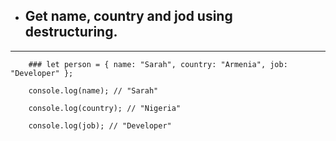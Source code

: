 - ## Get name, country and jod using destructuring.
___

```
    ### let person = { name: "Sarah", country: "Armenia", job: "Developer" };

    console.log(name); // "Sarah"

    console.log(country); // "Nigeria"

    console.log(job); // "Developer" 
```